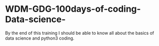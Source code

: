 # WDM-GDG-100days-of-coding-Data-science-
By the end of this training I should be able to know all about the basics of data science and python3 coding.

